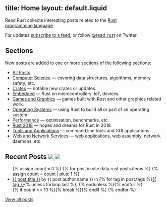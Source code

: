 title: Home
layout: default.liquid
---

Read Rust collects interesting posts related to the [Rust
programming&nbsp;language][rust-lang].

For updates [subscribe to a feed][feeds], or follow [@read_rust] on Twitter.

## Sections

New posts are added to one or more sections of the following sections:

* [All Posts](/all/)
* [Computer Science](/computer-science/) — covering data structures, algorithms, memory safety, etc.
* [Crates](/crates/) — notable new crates or updates.
* [Embedded](/embedded/) — Rust on microcontrollers, IoT, devices.
* [Games and Graphics](/games-and-graphics/) — games built with Rust and other graphics related work.
* [Operating Systems](/operating-systems/) — using Rust to build all or part of an operating system.
* [Performance](/performance/) — optimisation, benchmarks, etc.
* [Rust 2018](/rust-2018/) — hopes and dreams for Rust in 2018.
* [Tools and Applications](/tools-and-applications/) — command line tools and GUI applications.
* [Web and Network Services](/web-and-network-services/) — web applications, web assembly, network daemons, etc.
<!-- * [Community](/community/) — regarding the Rust community. -->
<!-- * [Crypto](/crypto/) ? -->
<!-- * [DevOps](/devops/) -->
<!-- * [Games](/games/) -->
<!-- * [Talks and Presentations](/talks/) -->

<h2>
  Recent Posts
  <a class="feedicon" href="/all/feed.rss" title="Read Rust RSS Feed">
    <img src="/images/feed-icon.svg" />
  </a>
  <a class="feedicon" href="/all/feed.json" title="Read Rust JSON Feed">
    <img src="/images/jsonfeed.png" />
  </a>
</h2>

<ul>
{% assign count = 0 %}
{% for post in site.data.rust.posts.items %}
  {% assign count = count | plus: 1 %}
<li>
  <a href="{{ post.url }}">{{ post.title }}</a> by {{ post.author.name }}
  in {% for tag in post.tags %}<a href="/{{ tag | downcase | replace: " ", "-" }}/">{{ tag }}</a>{% unless forloop.last %}, {% endunless %}{% endfor %}
</li>
  {% if count >= 10 %}{% break %}{% endif %}
{% endfor %}
</ul>

[View all posts](/all/)

[feeds]: /about.html#feeds
[rust-lang]: https://www.rust-lang.org/
[@read_rust]: https://twitter.com/read_rust
